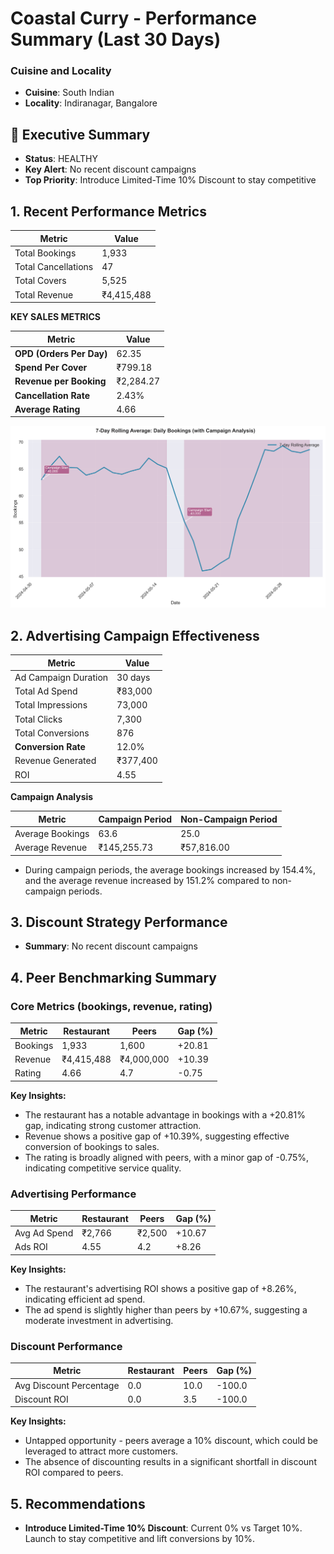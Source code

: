 # Coastal Curry - Performance Summary (Last 30 Days)

### Cuisine and Locality
- **Cuisine**: South Indian
- **Locality**: Indiranagar, Bangalore

## 🚨 Executive Summary
- **Status**: HEALTHY
- **Key Alert**: No recent discount campaigns
- **Top Priority**: Introduce Limited-Time 10% Discount to stay competitive

## 1. Recent Performance Metrics

| Metric              | Value     |
|---------------------|-----------|
| Total Bookings      | 1,933     |
| Total Cancellations | 47        |
| Total Covers        | 5,525     |
| Total Revenue       | ₹4,415,488|

**KEY SALES METRICS**

| Metric               | Value   |
|----------------------|---------|
| **OPD (Orders Per Day)** | 62.35  |
| **Spend Per Cover**  | ₹799.18 |
| **Revenue per Booking** | ₹2,284.27 |
| **Cancellation Rate** | 2.43%  |
| **Average Rating**   | 4.66    |

![Bookings Rolling 7-Day](plots/bookings_rolling_7day.png)

## 2. Advertising Campaign Effectiveness

| Metric             | Value     |
|--------------------|-----------|
| Ad Campaign Duration | 30 days  |
| Total Ad Spend     | ₹83,000   |
| Total Impressions  | 73,000    |
| Total Clicks       | 7,300     |
| Total Conversions  | 876       |
| **Conversion Rate** | 12.0%    |
| Revenue Generated  | ₹377,400  |
| ROI                | 4.55      |

**Campaign Analysis**

| Metric                  | Campaign Period | Non-Campaign Period |
|-------------------------|-----------------|---------------------|
| Average Bookings        | 63.6            | 25.0                |
| Average Revenue         | ₹145,255.73     | ₹57,816.00          |

- During campaign periods, the average bookings increased by 154.4%, and the average revenue increased by 151.2% compared to non-campaign periods.

## 3. Discount Strategy Performance

- **Summary**: No recent discount campaigns

## 4. Peer Benchmarking Summary

### Core Metrics (bookings, revenue, rating)

| Metric       | Restaurant | Peers | Gap (%) |
|--------------|------------|-------|---------|
| Bookings     | 1,933      | 1,600 | +20.81  |
| Revenue      | ₹4,415,488 | ₹4,000,000 | +10.39  |
| Rating       | 4.66       | 4.7   | -0.75   |

**Key Insights:**
- The restaurant has a notable advantage in bookings with a +20.81% gap, indicating strong customer attraction.
- Revenue shows a positive gap of +10.39%, suggesting effective conversion of bookings to sales.
- The rating is broadly aligned with peers, with a minor gap of -0.75%, indicating competitive service quality.

### Advertising Performance

| Metric       | Restaurant | Peers | Gap (%) |
|--------------|------------|-------|---------|
| Avg Ad Spend | ₹2,766     | ₹2,500 | +10.67  |
| Ads ROI      | 4.55       | 4.2   | +8.26   |

**Key Insights:**
- The restaurant's advertising ROI shows a positive gap of +8.26%, indicating efficient ad spend.
- The ad spend is slightly higher than peers by +10.67%, suggesting a moderate investment in advertising.

### Discount Performance

| Metric                  | Restaurant | Peers | Gap (%)  |
|-------------------------|------------|-------|----------|
| Avg Discount Percentage | 0.0        | 10.0  | -100.0   |
| Discount ROI            | 0.0        | 3.5   | -100.0   |

**Key Insights:**
- Untapped opportunity - peers average a 10% discount, which could be leveraged to attract more customers.
- The absence of discounting results in a significant shortfall in discount ROI compared to peers.

## 5. Recommendations
- **Introduce Limited-Time 10% Discount**: Current 0% vs Target 10%. Launch to stay competitive and lift conversions by 10%.